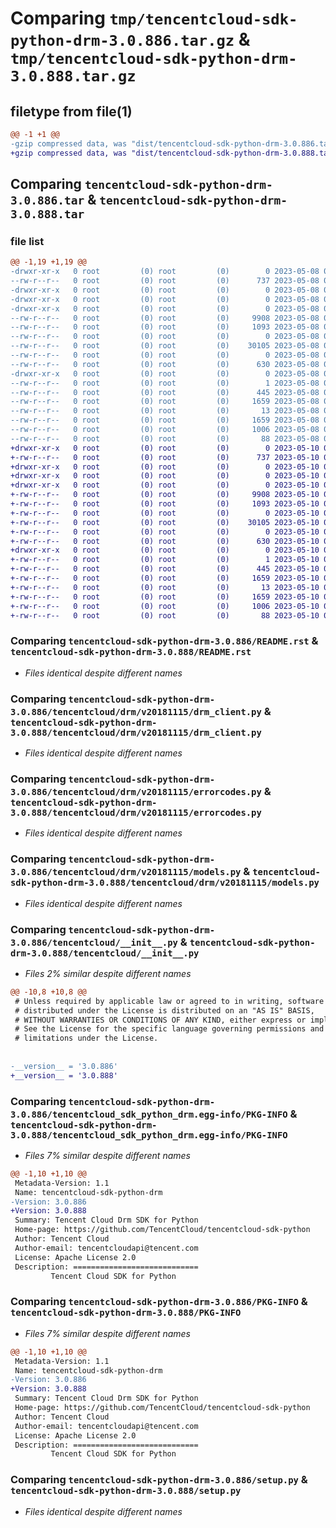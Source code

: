 # Comparing `tmp/tencentcloud-sdk-python-drm-3.0.886.tar.gz` & `tmp/tencentcloud-sdk-python-drm-3.0.888.tar.gz`

## filetype from file(1)

```diff
@@ -1 +1 @@
-gzip compressed data, was "dist/tencentcloud-sdk-python-drm-3.0.886.tar", last modified: Mon May  8 03:13:41 2023, max compression
+gzip compressed data, was "dist/tencentcloud-sdk-python-drm-3.0.888.tar", last modified: Wed May 10 02:06:03 2023, max compression
```

## Comparing `tencentcloud-sdk-python-drm-3.0.886.tar` & `tencentcloud-sdk-python-drm-3.0.888.tar`

### file list

```diff
@@ -1,19 +1,19 @@
-drwxr-xr-x   0 root         (0) root         (0)        0 2023-05-08 03:13:41.000000 tencentcloud-sdk-python-drm-3.0.886/
--rw-r--r--   0 root         (0) root         (0)      737 2023-05-08 03:13:41.000000 tencentcloud-sdk-python-drm-3.0.886/README.rst
-drwxr-xr-x   0 root         (0) root         (0)        0 2023-05-08 03:13:41.000000 tencentcloud-sdk-python-drm-3.0.886/tencentcloud/
-drwxr-xr-x   0 root         (0) root         (0)        0 2023-05-08 03:13:41.000000 tencentcloud-sdk-python-drm-3.0.886/tencentcloud/drm/
-drwxr-xr-x   0 root         (0) root         (0)        0 2023-05-08 03:13:41.000000 tencentcloud-sdk-python-drm-3.0.886/tencentcloud/drm/v20181115/
--rw-r--r--   0 root         (0) root         (0)     9908 2023-05-08 03:13:41.000000 tencentcloud-sdk-python-drm-3.0.886/tencentcloud/drm/v20181115/drm_client.py
--rw-r--r--   0 root         (0) root         (0)     1093 2023-05-08 03:13:41.000000 tencentcloud-sdk-python-drm-3.0.886/tencentcloud/drm/v20181115/errorcodes.py
--rw-r--r--   0 root         (0) root         (0)        0 2023-05-08 03:13:41.000000 tencentcloud-sdk-python-drm-3.0.886/tencentcloud/drm/v20181115/__init__.py
--rw-r--r--   0 root         (0) root         (0)    30105 2023-05-08 03:13:41.000000 tencentcloud-sdk-python-drm-3.0.886/tencentcloud/drm/v20181115/models.py
--rw-r--r--   0 root         (0) root         (0)        0 2023-05-08 03:13:41.000000 tencentcloud-sdk-python-drm-3.0.886/tencentcloud/drm/__init__.py
--rw-r--r--   0 root         (0) root         (0)      630 2023-05-08 03:13:41.000000 tencentcloud-sdk-python-drm-3.0.886/tencentcloud/__init__.py
-drwxr-xr-x   0 root         (0) root         (0)        0 2023-05-08 03:13:41.000000 tencentcloud-sdk-python-drm-3.0.886/tencentcloud_sdk_python_drm.egg-info/
--rw-r--r--   0 root         (0) root         (0)        1 2023-05-08 03:13:41.000000 tencentcloud-sdk-python-drm-3.0.886/tencentcloud_sdk_python_drm.egg-info/dependency_links.txt
--rw-r--r--   0 root         (0) root         (0)      445 2023-05-08 03:13:41.000000 tencentcloud-sdk-python-drm-3.0.886/tencentcloud_sdk_python_drm.egg-info/SOURCES.txt
--rw-r--r--   0 root         (0) root         (0)     1659 2023-05-08 03:13:41.000000 tencentcloud-sdk-python-drm-3.0.886/tencentcloud_sdk_python_drm.egg-info/PKG-INFO
--rw-r--r--   0 root         (0) root         (0)       13 2023-05-08 03:13:41.000000 tencentcloud-sdk-python-drm-3.0.886/tencentcloud_sdk_python_drm.egg-info/top_level.txt
--rw-r--r--   0 root         (0) root         (0)     1659 2023-05-08 03:13:41.000000 tencentcloud-sdk-python-drm-3.0.886/PKG-INFO
--rw-r--r--   0 root         (0) root         (0)     1006 2023-05-08 03:13:41.000000 tencentcloud-sdk-python-drm-3.0.886/setup.py
--rw-r--r--   0 root         (0) root         (0)       88 2023-05-08 03:13:41.000000 tencentcloud-sdk-python-drm-3.0.886/setup.cfg
+drwxr-xr-x   0 root         (0) root         (0)        0 2023-05-10 02:06:03.000000 tencentcloud-sdk-python-drm-3.0.888/
+-rw-r--r--   0 root         (0) root         (0)      737 2023-05-10 02:06:03.000000 tencentcloud-sdk-python-drm-3.0.888/README.rst
+drwxr-xr-x   0 root         (0) root         (0)        0 2023-05-10 02:06:03.000000 tencentcloud-sdk-python-drm-3.0.888/tencentcloud/
+drwxr-xr-x   0 root         (0) root         (0)        0 2023-05-10 02:06:03.000000 tencentcloud-sdk-python-drm-3.0.888/tencentcloud/drm/
+drwxr-xr-x   0 root         (0) root         (0)        0 2023-05-10 02:06:03.000000 tencentcloud-sdk-python-drm-3.0.888/tencentcloud/drm/v20181115/
+-rw-r--r--   0 root         (0) root         (0)     9908 2023-05-10 02:06:03.000000 tencentcloud-sdk-python-drm-3.0.888/tencentcloud/drm/v20181115/drm_client.py
+-rw-r--r--   0 root         (0) root         (0)     1093 2023-05-10 02:06:03.000000 tencentcloud-sdk-python-drm-3.0.888/tencentcloud/drm/v20181115/errorcodes.py
+-rw-r--r--   0 root         (0) root         (0)        0 2023-05-10 02:06:03.000000 tencentcloud-sdk-python-drm-3.0.888/tencentcloud/drm/v20181115/__init__.py
+-rw-r--r--   0 root         (0) root         (0)    30105 2023-05-10 02:06:03.000000 tencentcloud-sdk-python-drm-3.0.888/tencentcloud/drm/v20181115/models.py
+-rw-r--r--   0 root         (0) root         (0)        0 2023-05-10 02:06:03.000000 tencentcloud-sdk-python-drm-3.0.888/tencentcloud/drm/__init__.py
+-rw-r--r--   0 root         (0) root         (0)      630 2023-05-10 02:06:03.000000 tencentcloud-sdk-python-drm-3.0.888/tencentcloud/__init__.py
+drwxr-xr-x   0 root         (0) root         (0)        0 2023-05-10 02:06:03.000000 tencentcloud-sdk-python-drm-3.0.888/tencentcloud_sdk_python_drm.egg-info/
+-rw-r--r--   0 root         (0) root         (0)        1 2023-05-10 02:06:03.000000 tencentcloud-sdk-python-drm-3.0.888/tencentcloud_sdk_python_drm.egg-info/dependency_links.txt
+-rw-r--r--   0 root         (0) root         (0)      445 2023-05-10 02:06:03.000000 tencentcloud-sdk-python-drm-3.0.888/tencentcloud_sdk_python_drm.egg-info/SOURCES.txt
+-rw-r--r--   0 root         (0) root         (0)     1659 2023-05-10 02:06:03.000000 tencentcloud-sdk-python-drm-3.0.888/tencentcloud_sdk_python_drm.egg-info/PKG-INFO
+-rw-r--r--   0 root         (0) root         (0)       13 2023-05-10 02:06:03.000000 tencentcloud-sdk-python-drm-3.0.888/tencentcloud_sdk_python_drm.egg-info/top_level.txt
+-rw-r--r--   0 root         (0) root         (0)     1659 2023-05-10 02:06:03.000000 tencentcloud-sdk-python-drm-3.0.888/PKG-INFO
+-rw-r--r--   0 root         (0) root         (0)     1006 2023-05-10 02:06:03.000000 tencentcloud-sdk-python-drm-3.0.888/setup.py
+-rw-r--r--   0 root         (0) root         (0)       88 2023-05-10 02:06:03.000000 tencentcloud-sdk-python-drm-3.0.888/setup.cfg
```

### Comparing `tencentcloud-sdk-python-drm-3.0.886/README.rst` & `tencentcloud-sdk-python-drm-3.0.888/README.rst`

 * *Files identical despite different names*

### Comparing `tencentcloud-sdk-python-drm-3.0.886/tencentcloud/drm/v20181115/drm_client.py` & `tencentcloud-sdk-python-drm-3.0.888/tencentcloud/drm/v20181115/drm_client.py`

 * *Files identical despite different names*

### Comparing `tencentcloud-sdk-python-drm-3.0.886/tencentcloud/drm/v20181115/errorcodes.py` & `tencentcloud-sdk-python-drm-3.0.888/tencentcloud/drm/v20181115/errorcodes.py`

 * *Files identical despite different names*

### Comparing `tencentcloud-sdk-python-drm-3.0.886/tencentcloud/drm/v20181115/models.py` & `tencentcloud-sdk-python-drm-3.0.888/tencentcloud/drm/v20181115/models.py`

 * *Files identical despite different names*

### Comparing `tencentcloud-sdk-python-drm-3.0.886/tencentcloud/__init__.py` & `tencentcloud-sdk-python-drm-3.0.888/tencentcloud/__init__.py`

 * *Files 2% similar despite different names*

```diff
@@ -10,8 +10,8 @@
 # Unless required by applicable law or agreed to in writing, software
 # distributed under the License is distributed on an "AS IS" BASIS,
 # WITHOUT WARRANTIES OR CONDITIONS OF ANY KIND, either express or implied.
 # See the License for the specific language governing permissions and
 # limitations under the License.
 
 
-__version__ = '3.0.886'
+__version__ = '3.0.888'
```

### Comparing `tencentcloud-sdk-python-drm-3.0.886/tencentcloud_sdk_python_drm.egg-info/PKG-INFO` & `tencentcloud-sdk-python-drm-3.0.888/tencentcloud_sdk_python_drm.egg-info/PKG-INFO`

 * *Files 7% similar despite different names*

```diff
@@ -1,10 +1,10 @@
 Metadata-Version: 1.1
 Name: tencentcloud-sdk-python-drm
-Version: 3.0.886
+Version: 3.0.888
 Summary: Tencent Cloud Drm SDK for Python
 Home-page: https://github.com/TencentCloud/tencentcloud-sdk-python
 Author: Tencent Cloud
 Author-email: tencentcloudapi@tencent.com
 License: Apache License 2.0
 Description: ============================
         Tencent Cloud SDK for Python
```

### Comparing `tencentcloud-sdk-python-drm-3.0.886/PKG-INFO` & `tencentcloud-sdk-python-drm-3.0.888/PKG-INFO`

 * *Files 7% similar despite different names*

```diff
@@ -1,10 +1,10 @@
 Metadata-Version: 1.1
 Name: tencentcloud-sdk-python-drm
-Version: 3.0.886
+Version: 3.0.888
 Summary: Tencent Cloud Drm SDK for Python
 Home-page: https://github.com/TencentCloud/tencentcloud-sdk-python
 Author: Tencent Cloud
 Author-email: tencentcloudapi@tencent.com
 License: Apache License 2.0
 Description: ============================
         Tencent Cloud SDK for Python
```

### Comparing `tencentcloud-sdk-python-drm-3.0.886/setup.py` & `tencentcloud-sdk-python-drm-3.0.888/setup.py`

 * *Files identical despite different names*

